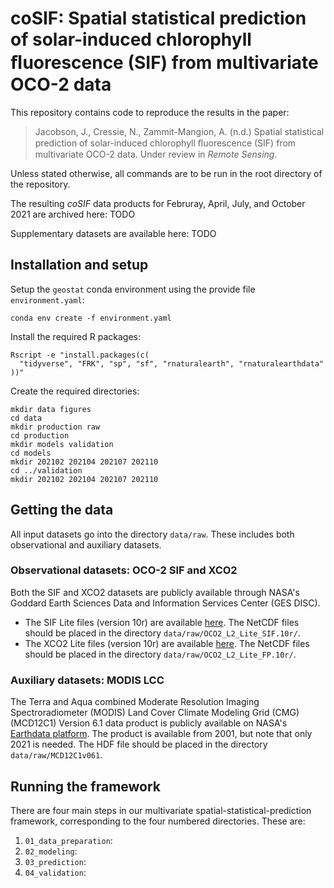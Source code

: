 # coSIF: Spatial statistical prediction of solar-induced chlorophyll ﬂuorescence (SIF) from multivariate OCO-2 data

This repository contains code to reproduce the results in the paper:

> Jacobson, J., Cressie, N., Zammit-Mangion, A. (n.d.) Spatial statistical prediction of solar-induced chlorophyll ﬂuorescence (SIF) from multivariate OCO-2 data. Under review in *Remote Sensing*.

Unless stated otherwise, all commands are to be run in the root directory of the repository.

The resulting *coSIF* data products for Februray, April, July, and October 2021 are archived here: TODO

Supplementary datasets are available here: TODO

## Installation and setup

Setup the `geostat` conda environment using the provide file `environment.yaml`:
```
conda env create -f environment.yaml
```
Install the required R packages:
```
Rscript -e "install.packages(c(
  "tidyverse", "FRK", "sp", "sf", "rnaturalearth", "rnaturalearthdata"
))"
```
Create the required directories:
```
mkdir data figures
cd data
mkdir production raw
cd production
mkdir models validation
cd models
mkdir 202102 202104 202107 202110
cd ../validation
mkdir 202102 202104 202107 202110
```

## Getting the data

All input datasets go into the directory `data/raw`. These includes both observational and auxiliary datasets.

### Observational datasets: OCO-2 SIF and XCO2

Both the SIF and XCO2 datasets are publicly available through NASA's Goddard Earth Sciences Data and Information Services Center (GES DISC).

- The SIF Lite files (version 10r) are available [here](https://disc.gsfc.nasa.gov/datasets/OCO2_L2_Lite_SIF_10r/summary). The NetCDF files should be placed in the directory `data/raw/OCO2_L2_Lite_SIF.10r/`.
- The XCO2 Lite files (version 10r) are available [here](https://disc.gsfc.nasa.gov/datasets/OCO2_L2_Lite_FP_10r/summary). The NetCDF files should be placed in the directory `data/raw/OCO2_L2_Lite_FP.10r/`.

### Auxiliary datasets: MODIS LCC

The Terra and Aqua combined Moderate Resolution Imaging Spectroradiometer (MODIS) Land Cover Climate Modeling Grid (CMG) (MCD12C1) Version 6.1 data product is publicly available on NASA's [Earthdata platform](https://lpdaac.usgs.gov/products/mcd12c1v061/). The product is available from 2001, but note that only 2021 is needed. The HDF file should be placed in the directory `data/raw/MCD12C1v061`.

## Running the framework

There are four main steps in our multivariate spatial-statistical-prediction framework, corresponding to the four numbered directories. These are: 

1. `01_data_preparation`:
2. `02_modeling`:
3. `03_prediction`:
4. `04_validation`: